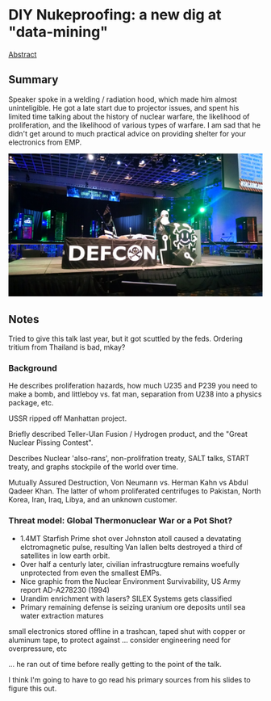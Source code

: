 # DIY Nukeproofing: a new dig at "data-mining"

[Abstract](https://www.defcon.org/html/defcon-24/dc-24-speakers.html#3AlarmLampScooter)

## Summary
Speaker spoke in a welding / radiation hood, which made him almost uninteligible.  He got a late start due to projector issues, and spent his limited time talking about the history of nuclear warfare, the likelihood of proliferation, and the likelihood of various types of warfare.  I am sad that he didn't get around to much practical advice on providing shelter for your electronics from EMP.

![speaker photo](../images/ManInHat.jpg)

## Notes
Tried to give this talk last year, but it got scuttled by the feds.  Ordering tritium from Thailand is bad, mkay?

### Background
He describes proliferation hazards, how much U235 and P239 you need to make a bomb, and littleboy vs. fat man, separation from U238 into a physics package, etc.

USSR ripped off Manhattan project.

Briefly described Teller-Ulan Fusion / Hydrogen product, and the "Great Nuclear Pissing Contest".

Describes Nuclear 'also-rans', non-prolifration treaty, SALT talks, START treaty, and graphs stockpile of the world over time.

Mutually Assured Destruction, Von Neumann vs. Herman Kahn vs Abdul Qadeer Khan.  The latter of whom proliferated centrifuges to Pakistan, North Korea, Iran, Iraq, Libya, and an unknown customer.

### Threat model: Global Thermonuclear War or a Pot Shot?
* 1.4MT Starfish Prime shot over Johnston atoll caused a devatating elctromagnetic pulse, resulting Van lallen belts destroyed a third of satellites in low earth orbit.
* Over half a centurly later, civilian infrastrucgture remains woefully unprotected from even the smallest EMPs.
* Nice graphic from the Nuclear Environment Survivability, US Army report AD-A278230 (1994)
* Urandim enrichment with lasers?  SILEX Systems gets classified
* Primary remaining defense is seizing uranium ore deposits until sea water extraction matures

small electronics stored offline in a trashcan, taped shut with copper or aluminum tape, to protect against ...
consider engineering need for overpressure, etc

... he ran out of time before really getting to the point of the talk.

I think I'm going to have to go read his primary sources from his slides to figure this out.
